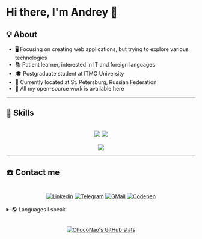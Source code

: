 # Hi there, I'm Andrey 👋

## 💡 About

- 🖥️ Focusing on creating web applications, but trying to explore various technologies
- 📚 Patient learner, interested in IT and foreign languages
- 🎓 Postgraduate student at ITMO University
- 🏡 Currently located at St. Petersburg, Russian Federation
- 🎁 All my open-source work is available here

---

## 🧠 Skills

<br/>
<div align="center">
    <img src="https://skillicons.dev/icons?i=html,css,sass,js,ts,nodejs,python,cpp,wordpress" />
    <img src="https://skillicons.dev/icons?i=react,svelte,git,tailwind,mysql,mongo,figma,bash,next,docker" />
    <br />
    <br />
    <a href="https://www.codewars.com/users/ChocoNao"><img src="https://www.codewars.com/users/ChocoNao/badges/small" /></a>
</div>

---

## ☎️ Contact me

<br/>
<div align="center">
    <a href="https://www.linkedin.com/in/andrey-loginov/"><img src="https://img.shields.io/badge/LinkedIn-0077B5?style=for-the-badge&logo=linkedin&logoColor=white" alt="Linkedin"></a>
    <a href="https://t.me/choconao"><img src="https://img.shields.io/badge/Telegram-2CA5E0?style=for-the-badge&logo=telegram&logoColor=white" alt="Telegram"></a>
    <a href="https://mail.google.com/mail/u/0/?fs=1&to=andrey12q112@gmail.com&su=Mail+to+Andrey+Loginov&body=Hello.&tf=cm"><img src="https://img.shields.io/badge/Gmail-D14836?style=for-the-badge&logo=gmail&logoColor=white" alt="GMail"></a>
    <a href="https://codepen.io/choconao"><img src="https://img.shields.io/badge/Codepen-000000?style=for-the-badge&logo=codepen&logoColor=white" alt="Codepen"></a>
</div>
<br />
<details>
<summary>🌎 Languages I speak</summary>

- Russian - Native
- English - B2
- Slovak - A1
- German - A1

</details>

<br />

<span style="display:block;text-align:center">[![ChocoNao's GitHub stats](https://github-readme-stats.vercel.app/api?username=chocolatenao&count_private=true&theme=tokyonight)](https://github.com/ChocolateNao)
</span>
